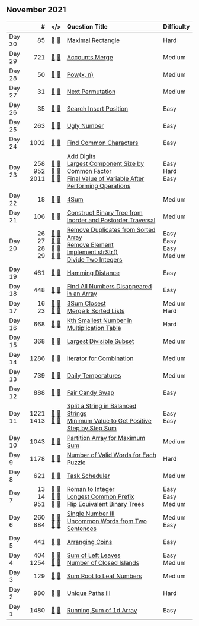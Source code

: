 ## November 2021

||#|</>|Question Title|Difficulty|
|:--|--:|:-:|:--|:--|
|Day 30|85|[📎](../src/q_51_100/q0085.hpp) [📝](../src/q_51_100/q0085_unittest.hpp)|[Maximal Rectangle](https://leetcode.com/problems/maximal-rectangle/)|Hard|
|Day 29|721|[📎](../src/q_701_750/q0721.hpp) [📝](../src/q_701_750/q0721_unittest.hpp)|[Accounts Merge](https://leetcode.com/problems/accounts-merge/)|Medium|
|Day 28|50|[📎](../src/q_1_50/q0050.hpp) [📝](../src/q_1_50/q0050_unittest.hpp)|[Pow(x, n)](https://leetcode.com/problems/powx-n/)|Medium|
|Day 27|31|[📎](../src/q_1_50/q0031.hpp) [📝](../src/q_1_50/q0031_unittest.hpp)|[Next Permutation](https://leetcode.com/problems/next-permutation/)|Medium|
|Day 26|35|[📎](../src/q_1_50/q0035.hpp) [📝](../src/q_1_50/q0035_unittest.hpp)|[Search Insert Position](https://leetcode.com/problems/search-insert-position/)|Easy|
|Day 25|263|[📎](../src/q_251_300/q0263.hpp) [📝](../src/q_251_300/q0263_unittest.hpp)|[Ugly Number](https://leetcode.com/problems/ugly-number/)|Easy|
|Day 24|1002|[📎](../src/q_1001_1050/q1002.hpp) [📝](../src/q_1001_1050/q1002_unittest.hpp)|[Find Common Characters](https://leetcode.com/problems/find-common-characters/)|Easy|
|Day 23|258<br>952<br>2011|[📎](../src/q_251_300/q0258.hpp) [📝](../src/q_251_300/q0258_unittest.hpp)<br>[📎](../src/q_951_1000/q0952.hpp) [📝](../src/q_951_1000/q0952_unittest.hpp)<br>[📎](../src/q_2001_2050/q2011.hpp) [📝](../src/q_2001_2050/q2011_unittest.hpp)|[Add Digits](https://leetcode.com/problems/add-digits/)<br>[Largest Component Size by Common Factor](https://leetcode.com/problems/largest-component-size-by-common-factor/)<br>[Final Value of Variable After Performing Operations](https://leetcode.com/problems/final-value-of-variable-after-performing-operations/)|Easy<br>Hard<br>Easy|
|Day 22|18|[📎](../src/q_1_50/q0018.hpp) [📝](../src/q_1_50/q0018_unittest.hpp)|[4Sum](https://leetcode.com/problems/4sum/)|Medium|
|Day 21|106|[📎](../src/q_101_150/q0106.hpp) [📝](../src/q_101_150/q0106_unittest.hpp)|[Construct Binary Tree from Inorder and Postorder Traversal](https://leetcode.com/problems/construct-binary-tree-from-inorder-and-postorder-traversal/)|Medium|
|Day 20|26<br>27<br>28<br>29|[📎](../src/q_1_50/q0026.hpp) [📝](../src/q_1_50/q0026_unittest.hpp)<br>[📎](../src/q_1_50/q0027.hpp) [📝](../src/q_1_50/q0027_unittest.hpp)<br>[📎](../src/q_1_50/q0028.hpp) [📝](../src/q_1_50/q0028_unittest.hpp)<br>[📎](../src/q_1_50/q0029.hpp) [📝](../src/q_1_50/q0029_unittest.hpp)|[Remove Duplicates from Sorted Array](https://leetcode.com/problems/remove-duplicates-from-sorted-array/)<br>[Remove Element](https://leetcode.com/problems/remove-element/)<br>[Implement strStr()](https://leetcode.com/problems/implement-strstr/)<br>[Divide Two Integers](https://leetcode.com/problems/divide-two-integers/)|Easy<br>Easy<br>Easy<br>Medium|
|Day 19|461|[📎](../src/q_451_500/q0461.hpp) [📝](../src/q_451_500/q0461_unittest.hpp)|[Hamming Distance](https://leetcode.com/problems/hamming-distance/)|Easy|
|Day 18|448|[📎](../src/q_401_450/q0448.hpp) [📝](../src/q_401_450/q0448_unittest.hpp)|[Find All Numbers Disappeared in an Array](https://leetcode.com/problems/find-all-numbers-disappeared-in-an-array/)|Easy|
|Day 17|16<br>23|[📎](../src/q_1_50/q0016.hpp) [📝](../src/q_1_50/q0016_unittest.hpp)<br>[📎](../src/q_1_50/q0023.hpp) [📝](../src/q_1_50/q0023_unittest.hpp)|[3Sum Closest](https://leetcode.com/problems/3sum-closest/)<br>[Merge k Sorted Lists](https://leetcode.com/problems/merge-k-sorted-lists/)|Medium<br>Hard|
|Day 16|668|[📎](../src/q_651_700/q0668.hpp) [📝](../src/q_651_700/q0668_unittest.hpp)|[Kth Smallest Number in Multiplication Table](https://leetcode.com/problems/kth-smallest-number-in-multiplication-table/)|Hard|
|Day 15|368|[📎](../src/q_351_400/q0368.hpp) [📝](../src/q_351_400/q0368_unittest.hpp)|[Largest Divisible Subset](https://leetcode.com/problems/largest-divisible-subset/)|Medium|
|Day 14|1286|[📎](../src/q_1251_1300/q1286.hpp) [📝](../src/q_1251_1300/q1286_unittest.hpp)|[Iterator for Combination](https://leetcode.com/problems/iterator-for-combination/)|Medium|
|Day 13|739|[📎](../src/q_701_750/q0739.hpp) [📝](../src/q_701_750/q0739_unittest.hpp)|[Daily Temperatures](https://leetcode.com/problems/daily-temperatures/)|Medium|
|Day 12|888|[📎](../src/q_851_900/q0888.hpp) [📝](../src/q_851_900/q0888_unittest.hpp)|[Fair Candy Swap](https://leetcode.com/problems/fair-candy-swap/)|Easy|
|Day 11|1221<br>1413|[📎](../src/q_1201_1250/q1221.hpp) [📝](../src/q_1201_1250/q1221_unittest.hpp)<br>[📎](../src/q_1401_1450/q1413.hpp) [📝](../src/q_1401_1450/q1413_unittest.hpp)|[Split a String in Balanced Strings](https://leetcode.com/problems/split-a-string-in-balanced-strings/)<br>[Minimum Value to Get Positive Step by Step Sum](https://leetcode.com/problems/minimum-value-to-get-positive-step-by-step-sum/)|Easy<br>Easy|
|Day 10|1043|[📎](../src/q_1001_1050/q1043.hpp) [📝](../src/q_1001_1050/q1043_unittest.hpp)|[Partition Array for Maximum Sum](https://leetcode.com/problems/partition-array-for-maximum-sum/)|Medium|
|Day 9|1178|[📎](../src/q_1151_1200/q1178.hpp) [📝](../src/q_1151_1200/q1178_unittest.hpp)|[Number of Valid Words for Each Puzzle](https://leetcode.com/problems/number-of-valid-words-for-each-puzzle/)|Hard|
|Day 8|621|[📎](../src/q_601_650/q0621.hpp) [📝](../src/q_601_650/q0621_unittest.hpp)|[Task Scheduler](https://leetcode.com/problems/task-scheduler/)|Medium|
|Day 7|13<br>14<br>951|[📎](../src/q_1_50/q0013.hpp) [📝](../src/q_1_50/q0013_unittest.hpp)<br>[📎](../src/q_1_50/q0014.hpp) [📝](../src/q_1_50/q0014_unittest.hpp)<br>[📎](../src/q_951_1000/q0951.hpp) [📝](../src/q_951_1000/q0951_unittest.hpp)|[Roman to Integer](https://leetcode.com/problems/roman-to-integer/)<br>[Longest Common Prefix](https://leetcode.com/problems/longest-common-prefix/)<br>[Flip Equivalent Binary Trees](https://leetcode.com/problems/flip-equivalent-binary-trees/)|Easy<br>Easy<br>Medium|
|Day 6|260<br>884|[📎](../src/q_251_300/q0260.hpp) [📝](../src/q_251_300/q0260_unittest.hpp)<br>[📎](../src/q_851_900/q0884.hpp) [📝](../src/q_851_900/q0884_unittest.hpp)|[Single Number III](https://leetcode.com/problems/single-number-iii/)<br>[Uncommon Words from Two Sentences](https://leetcode.com/problems/uncommon-words-from-two-sentences/)|Medium<br>Easy|
|Day 5|441|[📎](../src/q_401_450/q0441.hpp) [📝](../src/q_401_450/q0441_unittest.hpp)|[Arranging Coins](https://leetcode.com/problems/arranging-coins/)|Easy|
|Day 4|404<br>1254|[📎](../src/q_401_450/q0404.hpp) [📝](../src/q_401_450/q0404_unittest.hpp)<br>[📎](../src/q_1251_1300/q1254.hpp) [📝](../src/q_1251_1300/q1254_unittest.hpp)|[Sum of Left Leaves](https://leetcode.com/problems/sum-of-left-leaves/)<br>[Number of Closed Islands](https://leetcode.com/problems/number-of-closed-islands/)|Easy<br>Medium|
|Day 3|129|[📎](../src/q_101_150/q0129.hpp) [📝](../src/q_101_150/q0129_unittest.hpp)|[Sum Root to Leaf Numbers](https://leetcode.com/problems/sum-root-to-leaf-numbers/)|Medium|
|Day 2|980|[📎](../src/q_951_1000/q0980.hpp) [📝](../src/q_951_1000/q0980_unittest.hpp)|[Unique Paths III](https://leetcode.com/problems/unique-paths-iii/)|Hard|
|Day 1|1480|[📎](../src/q_1451_1500/q1480.hpp) [📝](../src/q_1451_1500/q1480_unittest.hpp)|[Running Sum of 1d Array](https://leetcode.com/problems/running-sum-of-1d-array/)|Easy|

